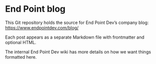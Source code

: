 End Point blog
==============

This Git repository holds the source for End Point Dev’s company blog: https://www.endpointdev.com/blog/

Each post appears as a separate Markdown file with frontmatter and optional HTML.

The internal End Point Dev wiki has more details on how we want things formatted here.
